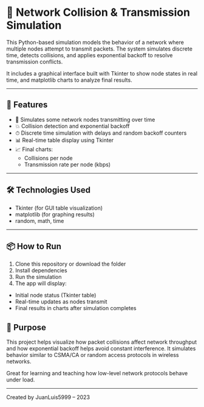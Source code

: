# 📡 Network Collision & Transmission Simulation

This Python-based simulation models the behavior of a network where multiple nodes attempt to transmit packets. The system simulates discrete time, detects collisions, and applies exponential backoff to resolve transmission conflicts. 

It includes a graphical interface built with Tkinter to show node states in real time, and matplotlib charts to analyze final results.

---

## 🚀 Features

- 📶 Simulates some network nodes transmitting over time
- 💥 Collision detection and exponential backoff
- ⏱ Discrete time simulation with delays and random backoff counters
- 📊 Real-time table display using Tkinter
- 📈 Final charts:
  - Collisions per node
  - Transmission rate per node (kbps)

---

## 🛠 Technologies Used

- Tkinter (for GUI table visualization)
- matplotlib (for graphing results)
- random, math, time

---

## 📦 How to Run

1. Clone this repository or download the folder
2. Install dependencies
3. Run the simulation
4. The app will display:
- Initial node status (Tkinter table)
- Real-time updates as nodes transmit
- Final results in charts after simulation completes


## 🧠 Purpose

This project helps visualize how packet collisions affect network throughput and how exponential backoff helps avoid constant interference. It simulates behavior similar to CSMA/CA or random access protocols in wireless networks.

Great for learning and teaching how low-level network protocols behave under load.

---

Created by JuanLuis5999 – 2023
